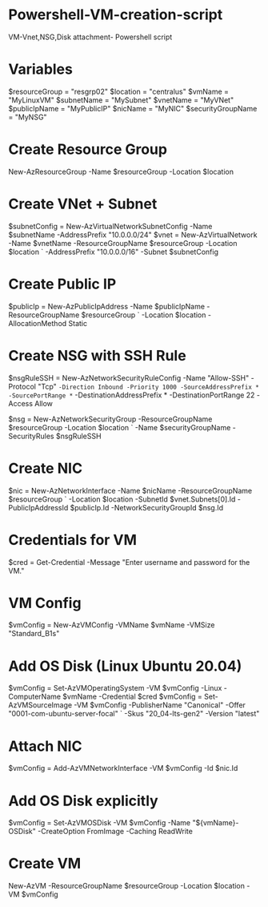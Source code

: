 # Powershell-VM-creation-script
VM-Vnet,NSG,Disk attachment- Powershell script

# Variables
$resourceGroup = "resgrp02"
$location = "centralus"
$vmName = "MyLinuxVM"
$subnetName = "MySubnet"
$vnetName = "MyVNet"
$publicIpName = "MyPublicIP"
$nicName = "MyNIC"
$securityGroupName = "MyNSG"

# Create Resource Group
New-AzResourceGroup -Name $resourceGroup -Location $location

# Create VNet + Subnet
$subnetConfig = New-AzVirtualNetworkSubnetConfig -Name $subnetName -AddressPrefix "10.0.0.0/24"
$vnet = New-AzVirtualNetwork -Name $vnetName -ResourceGroupName $resourceGroup -Location $location `
    -AddressPrefix "10.0.0.0/16" -Subnet $subnetConfig

# Create Public IP
$publicIp = New-AzPublicIpAddress -Name $publicIpName -ResourceGroupName $resourceGroup `
    -Location $location -AllocationMethod Static

# Create NSG with SSH Rule
$nsgRuleSSH = New-AzNetworkSecurityRuleConfig -Name "Allow-SSH" -Protocol "Tcp" `
    -Direction Inbound -Priority 1000 -SourceAddressPrefix * -SourcePortRange * `
    -DestinationAddressPrefix * -DestinationPortRange 22 -Access Allow

$nsg = New-AzNetworkSecurityGroup -ResourceGroupName $resourceGroup -Location $location `
    -Name $securityGroupName -SecurityRules $nsgRuleSSH

# Create NIC
$nic = New-AzNetworkInterface -Name $nicName -ResourceGroupName $resourceGroup `
    -Location $location -SubnetId $vnet.Subnets[0].Id -PublicIpAddressId $publicIp.Id -NetworkSecurityGroupId $nsg.Id

# Credentials for VM
$cred = Get-Credential -Message "Enter username and password for the VM."

# VM Config
$vmConfig = New-AzVMConfig -VMName $vmName -VMSize "Standard_B1s"

# Add OS Disk (Linux Ubuntu 20.04)
$vmConfig = Set-AzVMOperatingSystem -VM $vmConfig -Linux -ComputerName $vmName -Credential $cred
$vmConfig = Set-AzVMSourceImage -VM $vmConfig -PublisherName "Canonical" -Offer "0001-com-ubuntu-server-focal" `
    -Skus "20_04-lts-gen2" -Version "latest"

# Attach NIC
$vmConfig = Add-AzVMNetworkInterface -VM $vmConfig -Id $nic.Id

# Add OS Disk explicitly
$vmConfig = Set-AzVMOSDisk -VM $vmConfig -Name "${vmName}-OSDisk" -CreateOption FromImage -Caching ReadWrite

# Create VM
New-AzVM -ResourceGroupName $resourceGroup -Location $location -VM $vmConfig
